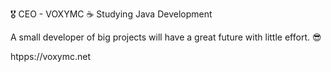 🎖 CEO - VOXYMC
☕️ Studying Java Development

A small developer of big projects will have a great future with little effort. 😎

htpps://voxymc.net
